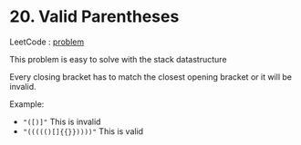 # 20. Valid Parentheses

LeetCode : [problem](https://leetcode.com/problems/valid-parentheses/description/)

This problem is easy to solve with the stack datastructure

Every closing bracket has to match the closest opening bracket or it will be invalid.

Example:

- `"([)]"`
  This is invalid
- `"((((()[]{{}}))))"`
  This is valid
